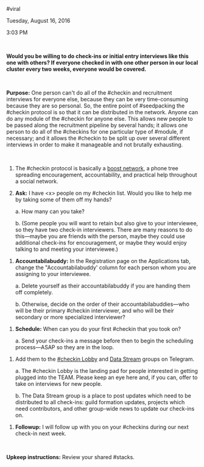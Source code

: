 \#viral

Tuesday, August 16, 2016

3:03 PM

 

**Would you be willing to do check-ins or initial entry interviews like this one with others? If everyone checked in with one other person in our local cluster every two weeks, everyone would be covered.**

 

**Purpose:** One person can't do all of the \#checkin and recruitment interviews for everyone else, because they can be very time-consuming because they are so personal. So, the entire point of \#seedpacking the \#checkin protocol is so that it can be distributed in the network. Anyone can do any module of the \#checkin for anyone else. This allows new people to be passed along the recruitment pipeline by several hands; it allows one person to do all of the \#checkins for one particular type of \#module, if necessary; and it allows the \#checkin to be split up over several different interviews in order to make it manageable and not brutally exhausting.

 

1.  The \#checkin protocol is basically a [boost network](https://www.youtube.com/watch?v=p9hEfR-cXc4), a phone tree spreading encouragement, accountability, and practical help throughout a social network.

2.  **Ask:** I have &lt;x&gt; people on my \#checkin list. Would you like to help me by taking some of them off my hands?

    a.  How many can you take?

    b.  (Some people you will want to retain but also give to your interviewee, so they have two check-in interviewers. There are many reasons to do this—maybe you are friends with the person, maybe they could use additional check-ins for encouragement, or maybe they would enjoy talking to and meeting your interviewee.)

<!-- -->

1.  **Accountabilabuddy:** In the Registration page on the Applications tab, change the "Accountabilabuddy' column for each person whom you are assigning to your interviewee.

    a.  Delete yourself as their accountabilabuddy if you are handing them off completely.

    b.  Otherwise, decide on the order of their accountabilabuddies—who will be their primary \#checkin interviewer, and who will be their secondary or more specialized interviewer?

<!-- -->

1.  **Schedule:** When can you do your first \#checkin that you took on?

    a.  Send your check-ins a message before then to begin the scheduling process—ASAP so they are in the loop.

<!-- -->

1.  Add them to the [\#checkin Lobby](http://telegram.me/TEAMlobby) and [Data Stream](https://telegram.me/joinchat/B0EyOkEBysZpbmTMOAhS0w) groups on Telegram.

    a.  The \#checkin Lobby is the landing pad for people interested in getting plugged into the TEAM. Please keep an eye here and, if you can, offer to take on interviews for new people.

    b.  The Data Stream group is a place to post updates which need to be distributed to all check-ins: guild formation updates, projects which need contributors, and other group-wide news to update our check-ins on.

<!-- -->

1.  **Followup:** I will follow up with you on your \#checkins during our next check-in next week.

 

**Upkeep instructions:** Review your shared \#stacks.

 

